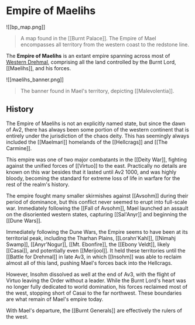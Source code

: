 # Empire of Maelihs

![[bp_map.png]]
> A map found in the [[Burnt Palace]]. The Empire of Mael encompasses all territory from the western coast to the redstone line.

The **Empire of Maelihs** is an extant empire spanning across most of [Western Drehmal](/World/Regions/Western_Regions/), comprising all the land controlled by the Burnt Lord, [[Maelihs]], and his forces. 

![[maelihs_banner.png]]
> The banner found in Mael's territory, depicting [[Malevolentia]].

## History

The Empire of Maelihs is not an explicitly named state, but since the dawn of Av2, there has always been some portion of the western continent that is entirely under the jurisdiction of the chaos deity. This has seemingly always included the [[Maelmari]] homelands of the [[Hellcrags]] and [[The Carmine]].

This empire was one of two major combatants in the [[Deity War]], fighting against the unified forces of [[Virtuo]] to the east. Practically no details are known on this war besides that it lasted until Av2 1000, and was highly bloody, becoming the standard for extreme loss of life in warfare for the rest of the realm's history.

The empire fought many smaller skirmishes against [[Avsohm]] during their period of dominance, but this conflict never seemed to erupt into full-scale war. Immediately following the [[Fall of Avsohm]], Mael launched an assault on the disoriented western states, capturing [[Sal'Anyr]] and beginning the [[Dune Wars]].

Immediately following the Dune Wars, the Empire seems to have been at its territorial peak, including the Tharhan Plains, [[Lorahn'Kahl]], [[Nimahj Swamp]], [[Anyr'Nogur]], [[Mt. Ebonfire]], the [[Ebony Veldt]], likely [[Casai]], and potentially even [[Merijool]]. It held these territories until the [[Battle for Drehmal]] in late Av3, in which [[Insohm]] was able to reclaim almost all of this land, pushing Mael's forces back into the Hellcrags.

However, Insohm dissolved as well at the end of Av3, with the flight of Virtuo leaving the Order without a leader. While the Burnt Lord's heart was no longer fully dedicated to world domination, his forces reclaimed most of the west, stopping short of Casai to the far northwest. These boundaries are what remain of Mael's empire today.

With Mael's departure, the [[Burnt Generals]] are effectively the rulers of the west.
